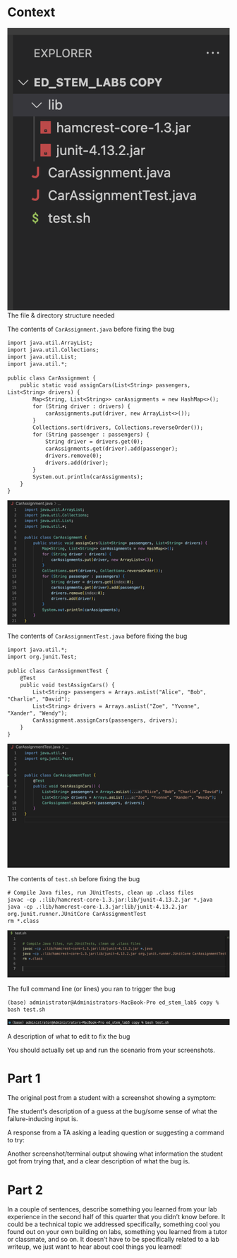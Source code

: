 
# Context
![file_and_directory_structure.png](file_and_directory_structure.png)
The file & directory structure needed


The contents of `CarAssignment.java` before fixing the bug
```
import java.util.ArrayList;
import java.util.Collections;
import java.util.List;
import java.util.*;

public class CarAssignment {
    public static void assignCars(List<String> passengers, List<String> drivers) {
        Map<String, List<String>> carAssignments = new HashMap<>();
        for (String driver : drivers) {
            carAssignments.put(driver, new ArrayList<>());
        }
        Collections.sort(drivers, Collections.reverseOrder());
        for (String passenger : passengers) {
            String driver = drivers.get(0);
            carAssignments.get(driver).add(passenger);
            drivers.remove(0);
            drivers.add(driver);
        }
        System.out.println(carAssignments);
    }
}
```
![car_assignment.png](car_assignment.png)

The contents of `CarAssignmentTest.java` before fixing the bug

```
import java.util.*;
import org.junit.Test;

public class CarAssignmentTest {
    @Test
    public void testAssignCars() {
        List<String> passengers = Arrays.asList("Alice", "Bob", "Charlie", "David");
        List<String> drivers = Arrays.asList("Zoe", "Yvonne", "Xander", "Wendy");
        CarAssignment.assignCars(passengers, drivers);
    }
}
```
![car_assignment_test.png](car_assignment_test.png)

The contents of `test.sh` before fixing the bug
```
# Compile Java files, run JUnitTests, clean up .class files
javac -cp .:lib/hamcrest-core-1.3.jar:lib/junit-4.13.2.jar *.java
java -cp .:lib/hamcrest-core-1.3.jar:lib/junit-4.13.2.jar org.junit.runner.JUnitCore CarAssignmentTest
rm *.class
```
![test_sh.png](test_sh.png)


The full command line (or lines) you ran to trigger the bug
```
(base) administrator@Administrators-MacBook-Pro ed_stem_lab5 copy % bash test.sh
```
![cmd_trigger.png](cmd_trigger.png)

A description of what to edit to fix the bug


You should actually set up and run the scenario from your screenshots. 


# Part 1
The original post from a student with a screenshot showing a symptom:

The student's description of a guess at the bug/some sense of what the failure-inducing input is. 


A response from a TA asking a leading question or suggesting a command to try:


Another screenshot/terminal output showing what information the student got from trying that, and a clear description of what the bug is.



# Part 2
In a couple of sentences, describe something you learned from your lab experience in the second half of this quarter that you didn’t know before. 
It could be a technical topic we addressed specifically, something cool you found out on your own building on labs, something you learned from a tutor or classmate, and so on. 
It doesn’t have to be specifically related to a lab writeup, we just want to hear about cool things you learned!
